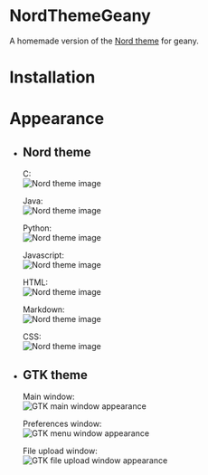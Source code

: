 # NordThemeGeany
A homemade version of the [Nord theme][nordlink] for geany.

# Installation


# Appearance  
* ## Nord theme
	C:  
	![Nord theme image][nordconfC]
	
	Java:  
	![Nord theme image][nordconfJ]
	
	Python:  
	![Nord theme image][nordconfP]
	
	Javascript:  
	![Nord theme image][nordconfJS]
	
	HTML:   
	![Nord theme image][nordconfH]
	
	Markdown:  
	![Nord theme image][nordconfM]
	
	CSS:  
	![Nord theme image][nordconfCS]
	
* ## GTK theme
	Main window:  
	![GTK main window appearance][gtknord]  
	
	Preferences window:  
	![GTK menu window appearance][gtknordmenu]  
	
	File upload window:  
	![GTK file upload window appearance][gtknordfile]


[nordlink]: https://www.nordtheme.com/
[nordconfC]: images/nordconfC.png
[nordconfJ]: images/nordconfC.png
[nordconfP]: images/nordconfC.png
[nordconfJS]: images/nordconfC.png
[nordconfH]: images/nordconfC.png
[nordconfM]: images/nordconfC.png
[nordconfCS]: images/nordconfC.png
[gtknord]: images/gtknord.png
[gtknordmenu]: images/gtknordmenu.png
[gtknordfile]: images/gtknordfile.png
